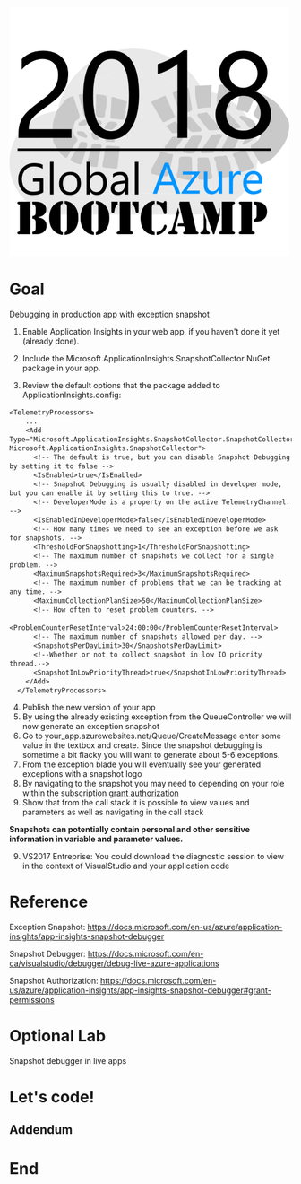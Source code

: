 ![gablogo][gablogo]
# Goal
Debugging in production app with exception snapshot

1. Enable Application Insights in your web app, if you haven't done it yet (already done). 

2. Include the Microsoft.ApplicationInsights.SnapshotCollector NuGet package in your app.

3. Review the default options that the package added to ApplicationInsights.config:
```
<TelemetryProcessors>
    ...
    <Add Type="Microsoft.ApplicationInsights.SnapshotCollector.SnapshotCollectorTelemetryProcessor, Microsoft.ApplicationInsights.SnapshotCollector">
      <!-- The default is true, but you can disable Snapshot Debugging by setting it to false -->
      <IsEnabled>true</IsEnabled>
      <!-- Snapshot Debugging is usually disabled in developer mode, but you can enable it by setting this to true. -->
      <!-- DeveloperMode is a property on the active TelemetryChannel. -->
      <IsEnabledInDeveloperMode>false</IsEnabledInDeveloperMode>
      <!-- How many times we need to see an exception before we ask for snapshots. -->
      <ThresholdForSnapshotting>1</ThresholdForSnapshotting>
      <!-- The maximum number of snapshots we collect for a single problem. -->
      <MaximumSnapshotsRequired>3</MaximumSnapshotsRequired>
      <!-- The maximum number of problems that we can be tracking at any time. -->
      <MaximumCollectionPlanSize>50</MaximumCollectionPlanSize>
      <!-- How often to reset problem counters. -->
      <ProblemCounterResetInterval>24:00:00</ProblemCounterResetInterval>
      <!-- The maximum number of snapshots allowed per day. -->
      <SnapshotsPerDayLimit>30</SnapshotsPerDayLimit>
      <!--Whether or not to collect snapshot in low IO priority thread.-->
      <SnapshotInLowPriorityThread>true</SnapshotInLowPriorityThread>
    </Add>
  </TelemetryProcessors>
```
4. Publish the new version of your app
5. By using the already existing exception from the QueueController we will now generate an exception snapshot
6. Go to your_app.azurewebsites.net/Queue/CreateMessage  enter some value in the textbox and create. Since the snapshot debugging is sometime a bit flacky you will want to generate about 5-6 exceptions.
7. From the exception blade you will eventually see your generated exceptions with a snapshot logo
8. By navigating to the snapshot you may need to depending on your role within the subscription [grant authorization](https://docs.microsoft.com/en-us/azure/application-insights/app-insights-snapshot-debugger#grant-permissions)
9. Show that from the call stack it is possible to view values and parameters as well as navigating in the call stack

**Snapshots can potentially contain personal and other sensitive information in variable and parameter values.**

9. VS2017 Entreprise: You could download the diagnostic session to view in the context of VisualStudio and your application code
# Reference
Exception Snapshot:  https://docs.microsoft.com/en-us/azure/application-insights/app-insights-snapshot-debugger

Snapshot Debugger:
https://docs.microsoft.com/en-ca/visualstudio/debugger/debug-live-azure-applications

Snapshot Authorization: https://docs.microsoft.com/en-us/azure/application-insights/app-insights-snapshot-debugger#grant-permissions
# Optional Lab
Snapshot debugger in live apps


# Let's code!
## Addendum

# End


[gablogo]: ../media/logo-2018-500x444.png "Global Azure Bootcamp logo"
[snapshotdebugging]: https://docs.microsoft.com/en-us/azure/application-insights/media/app-insights-snapshot-debugger/snapshot-on-exception.png

